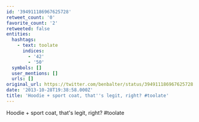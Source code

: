 ```yaml
---
id: '394911186967625728'
retweet_count: '0'
favorite_count: '2'
retweeted: false
entities:
  hashtags:
    - text: toolate
      indices:
        - '42'
        - '50'
  symbols: []
  user_mentions: []
  urls: []
original_url: https://twitter.com/benbalter/status/394911186967625728
date: '2013-10-28T19:38:58.000Z'
title: 'Hoodie + sport coat, that''s legit, right? #toolate'
---
```


Hoodie + sport coat, that's legit, right? #toolate